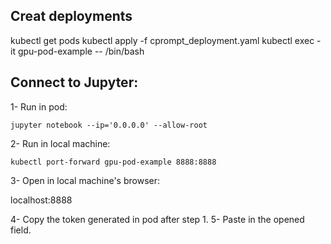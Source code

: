 ## Creat deployments
kubectl get pods
kubectl apply -f cprompt_deployment.yaml
kubectl exec -it gpu-pod-example -- /bin/bash


## Connect to Jupyter:
1- Run in pod:

```
jupyter notebook --ip='0.0.0.0' --allow-root
```
2- Run in local machine:
```
kubectl port-forward gpu-pod-example 8888:8888
```

3- Open in local machine's browser:

localhost:8888

4- Copy the token generated in pod after step 1.
5- Paste in the opened field.